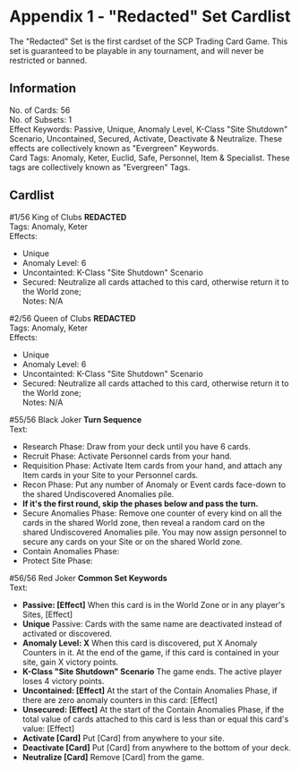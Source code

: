 Appendix 1 - "Redacted" Set Cardlist
===

The "Redacted" Set is the first cardset of the SCP Trading Card Game. This set is guaranteed to be playable in any tournament, and will never be restricted or banned.

Information
---
No. of Cards: 56  
No. of Subsets: 1   
Effect Keywords: Passive, Unique, Anomaly Level, K-Class "Site Shutdown" Scenario, Uncontained, Secured, Activate, Deactivate & Neutralize. These effects are collectively known as "Evergreen" Keywords.  
Card Tags: Anomaly, Keter, Euclid, Safe, Personnel, Item & Specialist. These tags are collectively known as "Evergreen" Tags.  

Cardlist
---
\#1/56 King of Clubs **REDACTED**    
Tags: Anomaly, Keter  
Effects:   
- Unique  
- Anomaly Level: 6  
- Uncontainted: K-Class "Site Shutdown" Scenario  
- Secured: Neutralize all cards attached to this card, otherwise return it to the World zone;  
Notes: N/A  
    
\#2/56 Queen of Clubs **REDACTED**    
Tags: Anomaly, Keter  
Effects:  
- Unique  
- Anomaly Level: 6  
- Uncontainted: K-Class "Site Shutdown" Scenario  
- Secured: Neutralize all cards attached to this card, otherwise return it to the World zone;  
Notes: N/A  

\#55/56 Black Joker **Turn Sequence**  
Text:
- Research Phase: Draw from your deck until you have 6 cards.
- Recruit Phase: Activate Personnel cards from your hand.
- Requisition Phase: Activate Item cards from your hand, and attach any Item cards in your Site to your Personnel cards. 
- Recon Phase: Put any number of Anomaly or Event cards face-down to the shared Undiscovered Anomalies pile.
- **If it's the first round, skip the phases below and pass the turn.**
- Secure Anomalies Phase: Remove one counter of every kind on all the cards in the shared World zone, then reveal a random card on the shared Undiscovered Anomalies pile. You may now assign personnel to secure any cards on your Site or on the shared World zone.   
- Contain Anomalies Phase: 
- Protect Site Phase: 

\#56/56 Red Joker **Common Set Keywords**  
Text:
- **Passive: [Effect]** When this card is in the World Zone or in any player's Sites, [Effect]  
- **Unique** Passive: Cards with the same name are deactivated instead of activated or discovered.  
- **Anomaly Level: X** When this card is discovered, put X Anomaly Counters in it. At the end of the game, if this card is contained in your site, gain X victory points.  
- **K-Class "Site Shutdown" Scenario** The game ends. The active player loses 4 victory points.  
- **Uncontained: [Effect]** At the start of the Contain Anomalies Phase, if there are zero anomaly counters in this card: [Effect]  
- **Unsecured: [Effect]** At the start of the Contain Anomalies Phase, if the total value of cards attached to this card is less than or equal this card's value: [Effect]  
- **Activate [Card]** Put [Card] from anywhere to your site.  
- **Deactivate [Card]** Put [Card] from anywhere to the bottom of your deck.  
- **Neutralize [Card]** Remove [Card] from the game.  